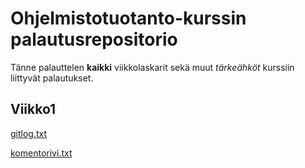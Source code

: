 # Ohjelmistotuotanto-kurssin palautusrepositorio

Tänne palauttelen **kaikki** viikkolaskarit sekä muut *tärkeähköt* kurssiin liittyvät palautukset. 


## Viikko1

[gitlog.txt](https://github.com/VP-MaxHax/ot-harjoitustyo/blob/master/laskarit/viikko1/gitlog.txt)

[komentorivi.txt](https://github.com/VP-MaxHax/ot-harjoitustyo/blob/master/laskarit/viikko1/komentorivi.txt)
